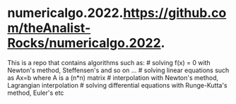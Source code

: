 # numericalgo.2022.https://github.com/theAnalist-Rocks/numericalgo.2022.

This is a repo that contains algorithms such as:
    # solving f(x) = 0 with Newton's method, Steffensen's and so on ...
    # solving linear equations such as Ax=b where A is a (n*n) matrix
    # interpolation with Newton's method, Lagrangian interpolation
    # solving differential equations with Runge-Kutta's method, Euler's etc
